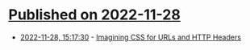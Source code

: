 # [Published on 2022-11-28](index.md)

* [2022-11-28, 15:17:30](https://news.ycombinator.com/item?id=33774624) - [Imagining CSS for URLs and HTTP Headers](https://blog.jim-nielsen.com/2022/css-for-urls-and-http-headers/)
